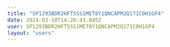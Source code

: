 ```yaml
---
title: "SP1293BDR2HFT5SS1MET8Y1QNCAPM2Q171C0H1GP4"
date: 2024-03-10T14:26:43.845Z
user: SP1293BDR2HFT5SS1MET8Y1QNCAPM2Q171C0H1GP4
layout: "users"
---
```

    